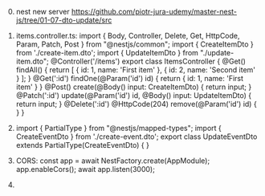 0. nest new server
https://github.com/piotr-jura-udemy/master-nest-js/tree/01-07-dto-update/src

0. items.controller.ts:
import { Body, Controller, Delete, Get, HttpCode, Param, Patch, Post } from "@nestjs/common";
import { CreateItemDto } from './create-item.dto';
import { UpdateItemDto } from "./update-item.dto";
@Controller('/items')
export class ItemsController {
  @Get()
  findAll() {
    return [
      { id: 1, name: 'First item' },
      { id: 2, name: 'Second item' }
    ];
  }
  @Get(':id')
  findOne(@Param('id') id) {
    return { id: 1, name: 'First item' }
  }
  @Post()
  create(@Body() input: CreateItemDto) {
    return input;
  }
  @Patch(':id')
  update(@Param('id') id, @Body() input: UpdateItemDto) {
    return input;
  }
  @Delete(':id')
  @HttpCode(204)
  remove(@Param('id') id) { }
}

0. import { PartialType } from "@nestjs/mapped-types";
import { CreateEventDto } from './create-event.dto';
export class UpdateEventDto extends PartialType(CreateEventDto) { }

0. CORS:
const app = await NestFactory.create(AppModule);
app.enableCors();
await app.listen(3000);

0. 